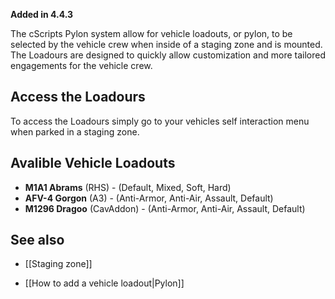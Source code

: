 **Added in 4.4.3**

The cScripts Pylon system allow for vehicle loadouts, or pylon, to be selected by the vehicle crew when inside of a staging zone and is mounted. The Loadours are designed to quickly allow customization and more tailored engagements for the vehicle crew.

## Access the Loadours
To access the Loadours simply go to your vehicles self interaction menu when parked in a staging zone.

## Avalible Vehicle Loadouts
* **M1A1 Abrams** (RHS) - (Default, Mixed, Soft, Hard)
* **AFV-4 Gorgon** (A3) - (Anti-Armor, Anti-Air, Assault, Default)
* **M1296 Dragoo** (CavAddon) - (Anti-Armor, Anti-Air, Assault, Default)

## See also
- [[Staging zone]]
* [[How to add a vehicle loadout|Pylon]]